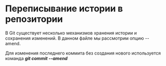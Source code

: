 # Переписывание истории в репозитории

В Git существует несколько механизмов хранения истории и сохранения изменений. В данном файле мы рассмотрим опцию --amend.

Для изменения последнего коммита без создания нового используется команда ***git commit --amend***